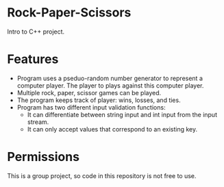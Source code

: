 # Rock-Paper-Scissors
Intro to C++ project.

# Features
- Program uses a pseduo-random number generator to represent a computer player. The player to plays against this computer player.
- Multiple rock, paper, scissor games can be played.
- The program keeps track of player: wins, losses, and ties.
- Program has two different input validation functions:
  - It can differentiate between string input and int input from the input stream.
  - It can only accept values that correspond to an existing key.

# Permissions
This is a group project, so code in this repository is not free to use.
